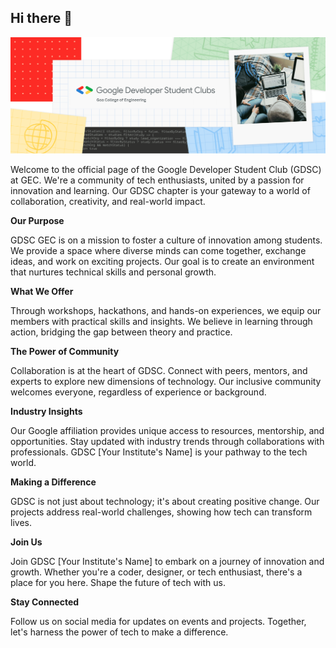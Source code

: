 ## Hi there 👋

![GDSC_Banner](https://github.com/GDSC-GEC/.github/blob/4021183a1c703a561fa70a1ececea55f8eb630c1/profile/GDSC_Banner%20.png)

Welcome to the official page of the Google Developer Student Club (GDSC) at GEC. We're a community of tech enthusiasts, united by a passion for innovation and learning. Our GDSC chapter is your gateway to a world of collaboration, creativity, and real-world impact.

**Our Purpose**

GDSC GEC is on a mission to foster a culture of innovation among students. We provide a space where diverse minds can come together, exchange ideas, and work on exciting projects. Our goal is to create an environment that nurtures technical skills and personal growth.

**What We Offer**

Through workshops, hackathons, and hands-on experiences, we equip our members with practical skills and insights. We believe in learning through action, bridging the gap between theory and practice.

**The Power of Community**

Collaboration is at the heart of GDSC. Connect with peers, mentors, and experts to explore new dimensions of technology. Our inclusive community welcomes everyone, regardless of experience or background.

**Industry Insights**

Our Google affiliation provides unique access to resources, mentorship, and opportunities. Stay updated with industry trends through collaborations with professionals. GDSC [Your Institute's Name] is your pathway to the tech world.

**Making a Difference**

GDSC is not just about technology; it's about creating positive change. Our projects address real-world challenges, showing how tech can transform lives.

**Join Us**

Join GDSC [Your Institute's Name] to embark on a journey of innovation and growth. Whether you're a coder, designer, or tech enthusiast, there's a place for you here. Shape the future of tech with us.

**Stay Connected**

Follow us on social media for updates on events and projects. Together, let's harness the power of tech to make a difference.

<!--

**Here are some ideas to get you started:**

🙋‍♀️ A short introduction - what is your organization all about?
🌈 Contribution guidelines - how can the community get involved?
👩‍💻 Useful resources - where can the community find your docs? Is there anything else the community should know?
🍿 Fun facts - what does your team eat for breakfast?
🧙 Remember, you can do mighty things with the power of [Markdown](https://docs.github.com/github/writing-on-github/getting-started-with-writing-and-formatting-on-github/basic-writing-and-formatting-syntax)
-->
